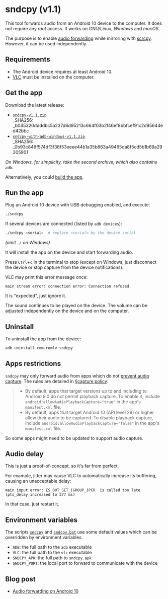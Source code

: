 # sndcpy (v1.1)

This tool forwards audio from an Android 10 device to the computer. It does not
require any _root_ access. It works on _GNU/Linux_, _Windows_ and _macOS_.

The purpose is to enable [audio forwarding][issue14] while mirroring with
[scrcpy]. However, it can be used independently.

[issue14]: https://github.com/Genymobile/scrcpy/issues/14
[scrcpy]: https://github.com/Genymobile/scrcpy


## Requirements

 - The Android device requires at least Android 10.
 - [VLC] must be installed on the computer.

[vlc]: https://www.videolan.org/


## Get the app

Download the latest release:

 - [`sndcpy-v1.1.zip`][release]  
   _SHA256: _b045320ddddbc5a237d6d95213c664f03b2f46ef8bbfcef91c2d95644ed42bbc
 - [`sndcpy-with-adb-windows-v1.1.zip`][release-adb]  
   _SHA256: _0b93c846f574df3f38f53eeee44b1a35b863a49465da8f5cd5b1b69a29305901

_On Windows, for simplicity, take the second archive, which also contains
`adb`._

[release]: https://github.com/rom1v/sndcpy/releases/download/v1.1/sndcpy-v1.1.zip
[release-adb]: https://github.com/rom1v/sndcpy/releases/download/v1.1/sndcpy-with-adb-windows-v1.1.zip

Alternatively, you could [build the app][BUILD].

[BUILD]: BUILD.md

## Run the app

Plug an Android 10 device with USB debugging enabled, and execute:

```bash
./sndcpy
```

If several devices are connected (listed by `adb devices`):

```bash
./sndcpy <serial>  # replace <serial> by the device serial
```

_(omit `./` on Windows)_

It will install the app on the device and start forwarding audio.

Press `Ctrl`+`c` in the terminal to stop (except on Windows, just disconnect the
device or stop capture from the device notifications).

VLC may print this error message once:

```
main stream error: connection error: Connection refused
```

It is "expected", just ignore it.

The sound continues to be played on the device. The volume can be adjusted
independently on the device and on the computer.

## Uninstall

To uninstall the app from the device:

```bash
adb uninstall com.rom1v.sndcpy
```

## Apps restrictions

`sndcpy` may only forward audio from apps which do not [prevent audio
capture][allow]. The rules are detailed in [§capture policy][rules]:

> - By default, apps that target versions up to and including to Android 9.0 do
>   not permit playback capture. To enable it, include
>   `android:allowAudioPlaybackCapture="true"` in the app's `manifest.xml` file.
> - By default, apps that target Android 10 (API level 29) or higher allow their
>   audio to be captured. To disable playback capture, include
>   `android:allowAudioPlaybackCapture="false"` in the app's `manifest.xml`
>   file.

So some apps might need to be updated to support audio capture.

[allow]: https://developer.android.com/guide/topics/media/playback-capture#allowing_playback_capture
[rules]: https://developer.android.com/guide/topics/media/playback-capture#capture_policy

## Audio delay

This is just a proof-of-concept, so it's far from perfect.

For example, jitter may cause VLC to automatically increase its buffering,
causing an unacceptable delay:

```
main input error: ES_OUT_SET_(GROUP_)PCR  is called too late (pts_delay increased to 377 ms)
```

In that case, just restart it.

## Environment variables

The scripts [`sndcpy`](sndcpy) and [`sndcpy.bat`](sndcpy.bat) use some default
values which can be overridden by environment variables.

 - `ADB`: the full path to the `adb` executable
 - `VLC`: the full path to the `vlc` executable
 - `SNDCPY_APK`: the full path to `sndcpy.apk`
 - `SNDCPY_PORT`: the local port to forward to communicate with the device


## Blog post

 - [Audio forwarding on Android 10][blogpost]

[blogpost]: https://blog.rom1v.com/2020/06/audio-forwarding-on-android-10/
